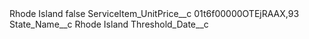 <?xml version="1.0" encoding="UTF-8"?>
<CustomMetadata xmlns="http://soap.sforce.com/2006/04/metadata" xmlns:xsi="http://www.w3.org/2001/XMLSchema-instance" xmlns:xsd="http://www.w3.org/2001/XMLSchema">
    <label>Rhode Island</label>
    <protected>false</protected>
    <values>
        <field>ServiceItem_UnitPrice__c</field>
        <value xsi:type="xsd:string">01t6f00000OTEjRAAX,93</value>
    </values>
    <values>
        <field>State_Name__c</field>
        <value xsi:type="xsd:string">Rhode Island</value>
    </values>
    <values>
        <field>Threshold_Date__c</field>
        <value xsi:nil="true"/>
    </values>
</CustomMetadata>
